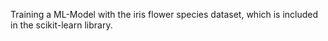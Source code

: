 Training a ML-Model with the iris flower species dataset, which is included in the scikit-learn library.
